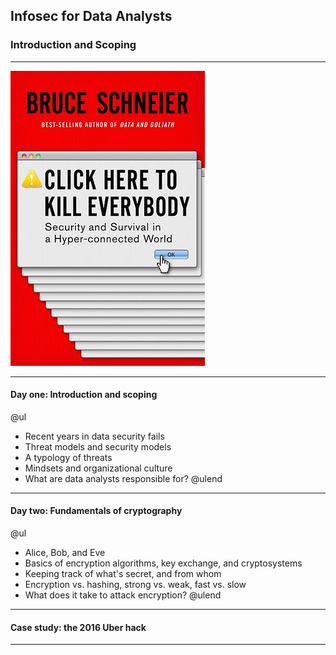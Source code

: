 ## Infosec for Data Analysts

### Introduction and Scoping

---

![click-here](img/click-here.jpg)

---

#### Day one: Introduction and scoping

@ul
- Recent years in data security fails
- Threat models and security models
- A typology of threats
- Mindsets and organizational culture
- What are data analysts responsible for?
@ulend

---

#### Day two: Fundamentals of cryptography

@ul
- Alice, Bob, and Eve
- Basics of encryption algorithms, key exchange, and cryptosystems
- Keeping track of what's secret, and from whom
- Encryption vs. hashing, strong vs. weak, fast vs. slow
- What does it take to attack encryption?
@ulend

---

#### Case study: the 2016 Uber hack

---


### 
